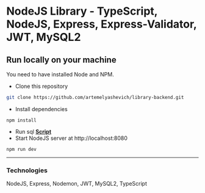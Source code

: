 
# NodeJS Library - TypeScript, NodeJS, Express, Express-Validator, JWT, MySQL2

## Run locally on your machine
You need to have installed Node and NPM.

- Clone this repository
```bash
git clone https://github.com/artemelyashevich/library-backend.git
```
- Install dependencies
```commandline
npm install
```
- Run sql **[Script](https://github.com/artemelyashevich/library-backend/blob/main/database.sql)**
- Start NodeJS server at http://localhost:8080
```commandline
npm run dev
```
---
### Technologies
NodeJS, Express, Nodemon, JWT, MySQL2, TypeScript
